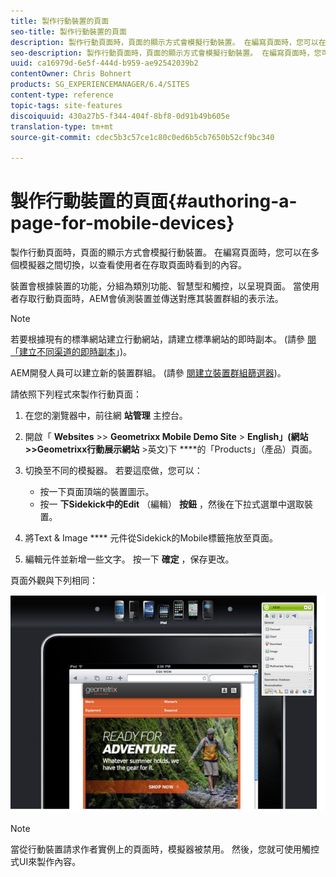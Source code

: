 ```yaml
---
title: 製作行動裝置的頁面
seo-title: 製作行動裝置的頁面
description: 製作行動頁面時，頁面的顯示方式會模擬行動裝置。 在編寫頁面時，您可以在多個模擬器之間切換，以查看使用者在存取頁面時看到的內容。
seo-description: 製作行動頁面時，頁面的顯示方式會模擬行動裝置。 在編寫頁面時，您可以在多個模擬器之間切換，以查看使用者在存取頁面時看到的內容。
uuid: ca16979d-6e5f-444d-b959-ae92542039b2
contentOwner: Chris Bohnert
products: SG_EXPERIENCEMANAGER/6.4/SITES
content-type: reference
topic-tags: site-features
discoiquuid: 430a27b5-f344-404f-8bf8-0d91b49b605e
translation-type: tm+mt
source-git-commit: cdec5b3c57ce1c80c0ed6b5cb7650b52cf9bc340

---
```



# 製作行動裝置的頁面{#authoring-a-page-for-mobile-devices}

製作行動頁面時，頁面的顯示方式會模擬行動裝置。 在編寫頁面時，您可以在多個模擬器之間切換，以查看使用者在存取頁面時看到的內容。

裝置會根據裝置的功能，分組為類別功能、智慧型和觸控，以呈現頁面。 當使用者存取行動頁面時，AEM會偵測裝置並傳送對應其裝置群組的表示法。

>[!NOTE]
>
>若要根據現有的標準網站建立行動網站，請建立標準網站的即時副本。 (請參 [閱「建立不同渠道的即時副本](/help/sites-administering/msm-livecopy.md)」)。
>
>AEM開發人員可以建立新的裝置群組。 (請參 [閱建立裝置群組篩選器](/help/sites-developing/groupfilters.md))。

請依照下列程式來製作行動頁面：

1. 在您的瀏覽器中，前往網 **站管理** 主控台。
1. 開啟「 **Websites** >> **Geometrixx Mobile Demo Site** > **English」(網站>>Geometrixx行動展示網站** >英文)下 ****&#x200B;的「Products」（產品）頁面。

1. 切換至不同的模擬器。 若要這麼做，您可以：

   * 按一下頁面頂端的裝置圖示。
   * 按一 **下Sidekick中的Edit** （編輯） **按鈕** ，然後在下拉式選單中選取裝置。

1. 將Text &amp; Image **** 元件從Sidekick的Mobile標籤拖放至頁面。
1. 編輯元件並新增一些文字。 按一下 **確定** ，保存更改。

頁面外觀與下列相同：

![mobileipademu](assets/mobileipademu.png)

>[!NOTE]
>
>當從行動裝置請求作者實例上的頁面時，模擬器被禁用。 然後，您就可使用觸控式UI來製作內容。

